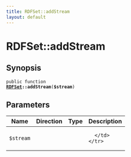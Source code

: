 ```yaml
---
title: RDFSet::addStream
layout: default
---
```


# RDFSet::addStream

## Synopsis

<code>public function <b><a href="RDFSet">RDFSet</a>::addStream</b>(<b>$stream</b>)</code>

## Parameters

<table>
  <thead>
    <tr>
      <th>Name</th>
      <th>Direction</th>
      <th>Type</th>
      <th>Description</th>
    </tr>
  </thead>
  <tbody>
    <tr>
      <td><code>$stream</code>
      <td><i></i></td>
      <td></td>
      <td>

      </td>
    </tr>
  </tbody>
</table>

